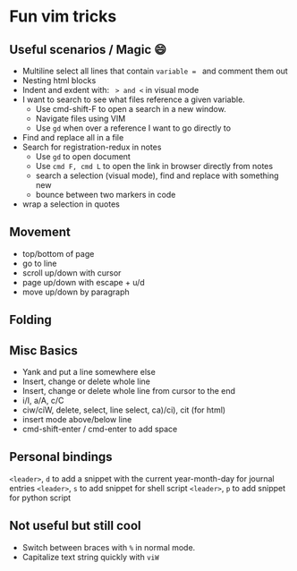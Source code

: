 # Fun vim tricks

## Useful scenarios / Magic :smile:
- Multiline select all lines that contain `variable = ` and comment them out
- Nesting html blocks
- Indent and exdent with:   `  > and < ` in visual mode
- I want to search to see what files reference a given variable.
  - Use cmd-shift-F to open a search in a new window. 
  - Navigate files using VIM
  - Use `gd` when over a reference I want to go directly to
- Find and replace all in a file
- Search for registration-redux in notes
  - Use `gd` to open document
  - Use `cmd F, cmd L` to open the link in browser directly from notes
  - search a selection (visual mode), find and replace with something new 
  - bounce between two markers in code
- wrap a selection in quotes

## Movement
- top/bottom of page
- go to line
- scroll up/down with cursor
- page up/down with escape + u/d
- move up/down by paragraph

## Folding

## Misc Basics
- Yank and put a line somewhere else
- Insert, change or delete whole line
- Insert, change or delete whole line from cursor to the end
- i/I, a/A, c/C
- ciw/ciW, delete, select, line select, ca)/ci), cit (for html)
- insert mode above/below line
- cmd-shift-enter / cmd-enter to add space

## Personal bindings
`<leader>`, `d` to add a snippet with the current year-month-day for journal entries
`<leader>`, `s` to add snippet for shell script
`<leader>`, `p` to add snippet for python script


## Not useful but still cool
- Switch between braces with `%` in normal mode.
- Capitalize text string quickly with `viW`

